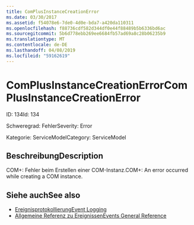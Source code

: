```yaml
---
title: ComPlusInstanceCreationError
ms.date: 03/30/2017
ms.assetid: f54078e6-7de0-4d0e-bda7-a420da110311
ms.openlocfilehash: f88736cdf582d344df0e44f88489b5b6336bd6ac
ms.sourcegitcommit: 5b6d778ebb269ee6684fb57ad69a8c28b06235b9
ms.translationtype: MT
ms.contentlocale: de-DE
ms.lasthandoff: 04/08/2019
ms.locfileid: "59162619"
---
```

# <a name="complusinstancecreationerror"></a><span data-ttu-id="f23fb-102">ComPlusInstanceCreationError</span><span class="sxs-lookup"><span data-stu-id="f23fb-102">ComPlusInstanceCreationError</span></span>
<span data-ttu-id="f23fb-103">ID: 134</span><span class="sxs-lookup"><span data-stu-id="f23fb-103">Id: 134</span></span>  
  
 <span data-ttu-id="f23fb-104">Schweregrad: Fehler</span><span class="sxs-lookup"><span data-stu-id="f23fb-104">Severity: Error</span></span>  
  
 <span data-ttu-id="f23fb-105">Kategorie: ServiceModel</span><span class="sxs-lookup"><span data-stu-id="f23fb-105">Category: ServiceModel</span></span>  
  
## <a name="description"></a><span data-ttu-id="f23fb-106">Beschreibung</span><span class="sxs-lookup"><span data-stu-id="f23fb-106">Description</span></span>  
 <span data-ttu-id="f23fb-107">COM+: Fehler beim Erstellen einer COM-Instanz.</span><span class="sxs-lookup"><span data-stu-id="f23fb-107">COM+: An error occurred while creating a COM instance.</span></span>  
  
## <a name="see-also"></a><span data-ttu-id="f23fb-108">Siehe auch</span><span class="sxs-lookup"><span data-stu-id="f23fb-108">See also</span></span>

- [<span data-ttu-id="f23fb-109">Ereignisprotokollierung</span><span class="sxs-lookup"><span data-stu-id="f23fb-109">Event Logging</span></span>](../../../../../docs/framework/wcf/diagnostics/event-logging/index.md)
- [<span data-ttu-id="f23fb-110">Allgemeine Referenz zu Ereignissen</span><span class="sxs-lookup"><span data-stu-id="f23fb-110">Events General Reference</span></span>](../../../../../docs/framework/wcf/diagnostics/event-logging/events-general-reference.md)
